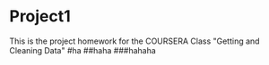 Project1
========
This is the project homework for the COURSERA Class "Getting and Cleaning Data"
#ha
##haha
###hahaha
